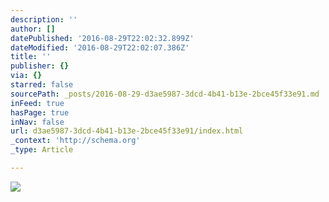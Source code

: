 ```yaml
---
description: ''
author: []
datePublished: '2016-08-29T22:02:32.899Z'
dateModified: '2016-08-29T22:02:07.386Z'
title: ''
publisher: {}
via: {}
starred: false
sourcePath: _posts/2016-08-29-d3ae5987-3dcd-4b41-b13e-2bce45f33e91.md
inFeed: true
hasPage: true
inNav: false
url: d3ae5987-3dcd-4b41-b13e-2bce45f33e91/index.html
_context: 'http://schema.org'
_type: Article

---
```

![](https://the-grid-user-content.s3-us-west-2.amazonaws.com/188d7be2-f68a-4513-bdbd-53c6dc8ad6ad.jpg)